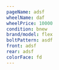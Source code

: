 ```yaml
---
pageName: adsf
wheelName: daf
wheelPrice: 10000
condition: bnew
brand/model: flex
boltPattern: asdf
front: adsf
rear: adsf
colorFace: fd
---
```

